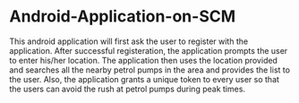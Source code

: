 # Android-Application-on-SCM
This android application will first ask the user to register with the application. After successful registeration, the application prompts the user to enter his/her location. The application then uses the location provided and searches all the nearby petrol pumps in the area and provides the list to the user. Also, the application grants a unique token to every user so that the users can avoid the rush at petrol pumps during peak times.
